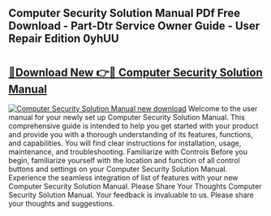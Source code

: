 ## Computer Security Solution Manual PDf Free Download - Part-Dtr Service Owner Guide - User Repair Edition 0yhUU

# <h2><a href="http://bc8473.oget.top/?id=Computer+Security+Solution+Manual">🔗Download New 👉🔴 Computer Security Solution Manual</a></h2>

[![Computer Security Solution Manual new download](https://i.imgur.com/5g1atiW.png)](http://bc8473.oget.top/?id=Computer+Security+Solution+Manual)
Welcome to the user manual for your newly set up Computer Security Solution Manual. This comprehensive guide is intended to help you get started with your product and provide you with a thorough understanding of its features, functions, and capabilities. You will find clear instructions for installation, usage, maintenance, and troubleshooting. Familiarize with Controls Before you begin, familiarize yourself with the location and function of all control buttons and settings on your Computer Security Solution Manual. Experience the seamless integration of list of features with your new Computer Security Solution Manual. Please Share Your Thoughts Computer Security Solution Manual. Your feedback is invaluable to us. Please share your thoughts and suggestions.

